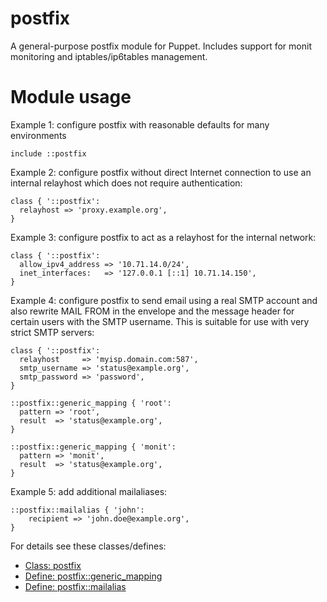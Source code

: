 # postfix

A general-purpose postfix module for Puppet. Includes support for monit
monitoring and iptables/ip6tables management.

# Module usage

Example 1: configure postfix with reasonable defaults for many environments

    include ::postfix

Example 2: configure postfix without direct Internet connection to use an 
internal relayhost which does not require authentication:

    class { '::postfix':
      relayhost => 'proxy.example.org',
    }

Example 3: configure postfix to act as a relayhost for the internal network:

    class { '::postfix':
      allow_ipv4_address => '10.71.14.0/24',
      inet_interfaces:   => '127.0.0.1 [::1] 10.71.14.150',
    }

Example 4: configure postfix to send email using a real SMTP account and also 
rewrite MAIL FROM in the envelope and the message header for certain users with 
the SMTP username. This is suitable for use with very strict SMTP servers:

    class { '::postfix':
      relayhost     => 'myisp.domain.com:587',
      smtp_username => 'status@example.org',
      smtp_password => 'password',
    }

    ::postfix::generic_mapping { 'root':
      pattern => 'root',
      result  => 'status@example.org',
    }

    ::postfix::generic_mapping { 'monit':
      pattern => 'monit',
      result  => 'status@example.org',
    }

Example 5: add additional mailaliases:

    ::postfix::mailalias { 'john':
        recipient => 'john.doe@example.org',
    }

For details see these classes/defines:

* [Class: postfix](manifests/init.pp)
* [Define: postfix::generic_mapping](manifests/generic_mapping.pp)
* [Define: postfix::mailalias](manifests/mailalias.pp)
